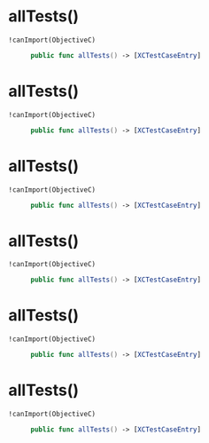 # allTests()

<dl>
<dt><code>!canImport(ObjectiveC)</code></dt>
<dd>

``` swift
public func allTests() -> [XCTestCaseEntry] 
```

</dd>
</dl>

# allTests()

<dl>
<dt><code>!canImport(ObjectiveC)</code></dt>
<dd>

``` swift
public func allTests() -> [XCTestCaseEntry] 
```

</dd>
</dl>

# allTests()

<dl>
<dt><code>!canImport(ObjectiveC)</code></dt>
<dd>

``` swift
public func allTests() -> [XCTestCaseEntry] 
```

</dd>
</dl>

# allTests()

<dl>
<dt><code>!canImport(ObjectiveC)</code></dt>
<dd>

``` swift
public func allTests() -> [XCTestCaseEntry] 
```

</dd>
</dl>

# allTests()

<dl>
<dt><code>!canImport(ObjectiveC)</code></dt>
<dd>

``` swift
public func allTests() -> [XCTestCaseEntry] 
```

</dd>
</dl>

# allTests()

<dl>
<dt><code>!canImport(ObjectiveC)</code></dt>
<dd>

``` swift
public func allTests() -> [XCTestCaseEntry] 
```

</dd>
</dl>
